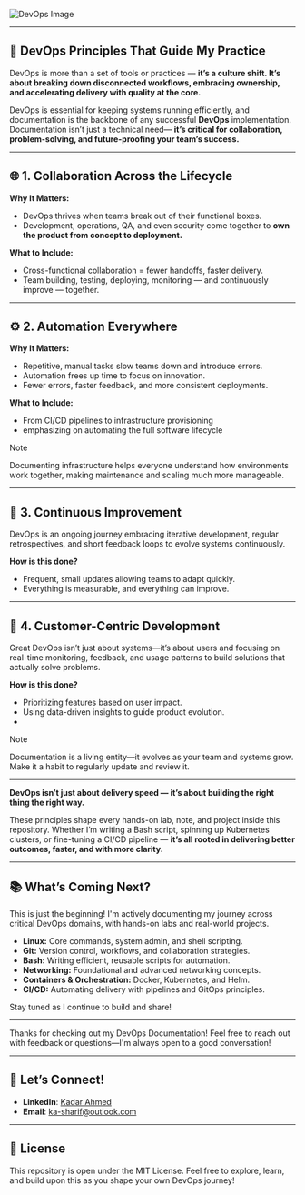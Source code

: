 
![DevOps Image](https://github.com/user-attachments/assets/d9b90d0b-0ec2-4404-b71f-d4617d8f0883)


---

## 🔑 DevOps Principles That Guide My Practice
DevOps is more than a set of tools or practices — **it’s a culture shift. It’s about breaking down disconnected workflows, embracing ownership, and accelerating delivery with quality at the core.** 

DevOps is essential for keeping systems running efficiently, and documentation is the backbone of any successful **DevOps** implementation. Documentation isn’t just a technical need— **it’s critical for collaboration, problem-solving, and future-proofing your team’s success.**

---

## 🌐 1. Collaboration Across the Lifecycle

**Why It Matters:**  
 - DevOps thrives when teams break out of their functional boxes.
 - Development, operations, QA, and even security come together to **own the product from concept to deployment.**

 **What to Include:**
 - Cross-functional collaboration = fewer handoffs, faster delivery.
 - Team building, testing, deploying, monitoring — and continuously improve — together.

---

## ⚙️ 2. Automation Everywhere

**Why It Matters:** 
 - Repetitive, manual tasks slow teams down and introduce errors.
 - Automation frees up time to focus on innovation.
 - Fewer errors, faster feedback, and more consistent deployments.

**What to Include:**
 - From CI/CD pipelines to infrastructure provisioning
 - emphasizing on automating the full software lifecycle

> [!NOTE]
> Documenting infrastructure helps everyone understand how environments work together, making maintenance and scaling much more manageable.

---

## 🔁 3. Continuous Improvement
DevOps is an ongoing journey embracing iterative development, regular retrospectives, and short feedback loops to evolve systems continuously.

**How is this done?**
 - Frequent, small updates allowing teams to adapt quickly.
 - Everything is measurable, and everything can improve.

---

## 👥 4. Customer-Centric Development
Great DevOps isn’t just about systems—it’s about users and focusing on real-time monitoring, feedback, and usage patterns to build solutions that actually solve problems.

**How is this done?**
 - Prioritizing features based on user impact.
 - Using data-driven insights to guide product evolution.
 - 
> [!NOTE]
> Documentation is a living entity—it evolves as your team and systems grow. Make it a habit to regularly update and review it.

--- 

**DevOps isn’t just about delivery speed — it’s about building the right thing the right way.**

These principles shape every hands-on lab, note, and project inside this repository. Whether I’m writing a Bash script, spinning up Kubernetes clusters, or fine-tuning a CI/CD pipeline — **it’s all rooted in delivering better outcomes, faster, and with more clarity.**

---

## 📚 What’s Coming Next?
This is just the beginning! I'm actively documenting my journey across critical DevOps domains, with hands-on labs and real-world projects.


- **Linux:** Core commands, system admin, and shell scripting.
- **Git:** Version control, workflows, and collaboration strategies.
- **Bash:** Writing efficient, reusable scripts for automation.
- **Networking:** Foundational and advanced networking concepts.
- **Containers & Orchestration:** Docker, Kubernetes, and Helm.
- **CI/CD:** Automating delivery with pipelines and GitOps principles.

Stay tuned as I continue to build and share!

---

Thanks for checking out my DevOps Documentation! Feel free to reach out with feedback or questions—I'm always open to a good conversation!

---

## 🤝 Let’s Connect! 
- **LinkedIn**: [Kadar Ahmed](www.linkedin.com/in/ks-ahmed)
- **Email**: ka-sharif@outlook.com

---

## 📝 License
This repository is open under the MIT License. Feel free to explore, learn, and build upon this as you shape your own DevOps journey!

